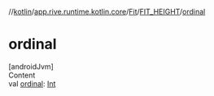 //[kotlin](../../../../index.md)/[app.rive.runtime.kotlin.core](../../index.md)/[Fit](../index.md)/[FIT_HEIGHT](index.md)/[ordinal](ordinal.md)



# ordinal  
[androidJvm]  
Content  
val [ordinal](ordinal.md): [Int](https://kotlinlang.org/api/latest/jvm/stdlib/kotlin/-int/index.html)  



